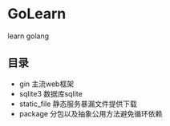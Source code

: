 # GoLearn

learn golang

## 目录

- gin 主流web框架
- sqlite3 数据库sqlite
- static_file 静态服务暴漏文件提供下载
- package 分包以及抽象公用方法避免循环依赖